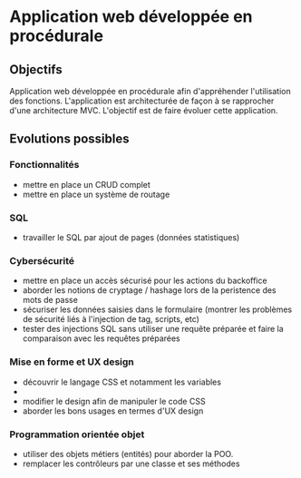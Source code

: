 # Application web développée en procédurale

## Objectifs
Application web développée en procédurale afin d'appréhender l'utilisation des fonctions. L'application est architecturée de façon à se rapprocher d'une architecture MVC.
L'objectif est de faire évoluer cette application.

## Evolutions possibles

### Fonctionnalités
* mettre en place un CRUD complet
* mettre en place un système de routage

### SQL
* travailler le SQL par ajout de pages (données statistiques)

### Cybersécurité
* mettre en place un accès sécurisé pour les actions du backoffice 
* aborder les notions de cryptage / hashage lors de la peristence des mots de passe
* sécuriser les données saisies dans le formulaire (montrer les problèmes  de sécurité liés à l'injection de tag, scripts, etc)
* tester des injections SQL sans utiliser une requête préparée et faire la comparaison avec les requêtes préparées


### Mise en forme et UX design
* découvrir le langage CSS et notamment les variables
* 
* modifier le design afin de manipuler le code CSS
* aborder les bons usages en termes d'UX design

### Programmation orientée objet
* utiliser des objets métiers (entités) pour aborder la POO.
* remplacer les contrôleurs par une classe et ses méthodes




